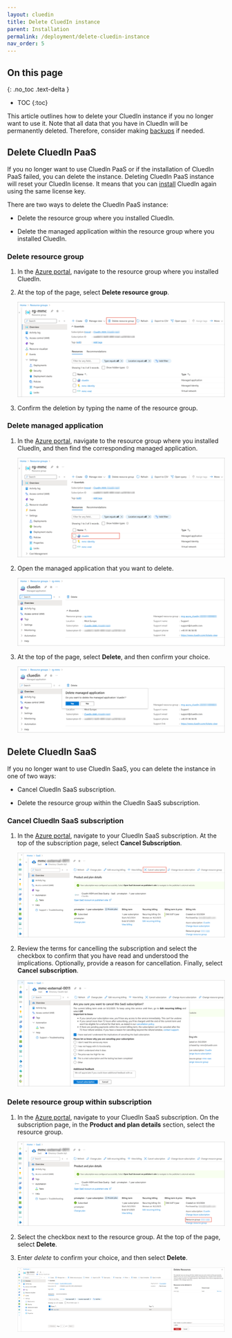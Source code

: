 ```yaml
---
layout: cluedin
title: Delete CluedIn instance
parent: Installation
permalink: /deployment/delete-cluedin-instance
nav_order: 5
---
```

## On this page
{: .no_toc .text-delta }
- TOC
{:toc}

This article outlines how to delete your CluedIn instance if you no longer want to use it. Note that all data that you have in CluedIn will be permanently deleted. Therefore, consider making [backups](/deployment/infra-how-tos/ama-backup) if needed.

## Delete CluedIn PaaS

If you no longer want to use CluedIn PaaS or if the installation of CluedIn PaaS failed, you can delete the instance. Deleting CluedIn PaaS instance will reset your CluedIn license. It means that you can [install](/deployment/azure-marketplace/step-3) CluedIn again using the same license key.

There are two ways to delete the CluedIn PaaS instance:

- Delete the resource group where you installed CluedIn.

- Delete the managed application within the resource group where you installed CluedIn.

### Delete resource group

1. In the [Azure portal](https://portal.azure.com/), navigate to the resource group where you installed CluedIn.

1. At the top of the page, select **Delete resource group**.

    ![delete-paas-delete-resource-group.png](../../assets/images/deployment/delete-cluedin-instance/delete-paas-delete-resource-group.png)

1. Confirm the deletion by typing the name of the resource group.

### Delete managed application

1. In the [Azure portal](https://portal.azure.com/), navigate to the resource group where you installed CluedIn, and then find the corresponding managed application.

    ![delete-paas-resource-group.png](../../assets/images/deployment/delete-cluedin-instance/delete-paas-resource-group.png)

1. Open the managed application that you want to delete.

    ![delete-paas-open-managed-application.png](../../assets/images/deployment/delete-cluedin-instance/delete-paas-open-managed-application.png)

1. At the top of the page, select **Delete**, and then confirm your choice.

    ![delete-paas-confirmation.png](../../assets/images/deployment/delete-cluedin-instance/delete-paas-confirmation.png)

## Delete CluedIn SaaS

If you no longer want to use CluedIn SaaS, you can delete the instance in one of two ways:

- Cancel CluedIn SaaS subscription.

- Delete the resource group within the CluedIn SaaS subscription.

### Cancel CluedIn SaaS subscription

1. In the [Azure portal](https://portal.azure.com/), navigate to your CluedIn SaaS subscription. At the top of the subscription page, select **Cancel Subscription**.

    ![cancel-subscription-1.png](../../assets/images/deployment/delete-cluedin-instance/cancel-subscription-1.png)

1. Review the terms for cancelling the subscription and select the checkbox to confirm that you have read and understood the implications. Optionally, provide a reason for cancellation. Finally, select **Cancel subscription**.

    ![cancel-subscription-2.png](../../assets/images/deployment/delete-cluedin-instance/cancel-subscription-2.png)

### Delete resource group within subscription

1. In the [Azure portal](https://portal.azure.com/), navigate to your CluedIn SaaS subscription. On the subscription page, in the **Product and plan details** section, select the resource group.

    ![delete-resource-group-within-subscription.png](../../assets/images/deployment/delete-cluedin-instance/delete-resource-group-within-subscription.png)

1. Select the checkbox next to the resource group. At the top of the page, select **Delete**.

1. Enter _delete_ to confirm your choice, and then select **Delete**.

    ![delete-resource-group-within-subscription-2.png](../../assets/images/deployment/delete-cluedin-instance/delete-resource-group-within-subscription-2.png)